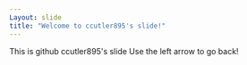 ```yaml
---
Layout: slide
title: "Welcome to ccutler895's slide!"
---
```

This is github ccutler895's slide
Use the left arrow to go back!